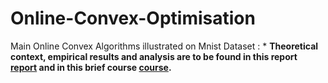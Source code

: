 # Online-Convex-Optimisation
Main Online Convex Algorithms illustrated on Mnist Dataset :
* 
**Theoretical context, empirical results and analysis are to be found in this report [report](./OCO_on_MNIST.pdf "report") and in this brief course [course](./regularization_randimization.pdf "course").**
